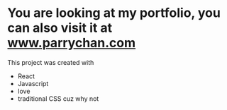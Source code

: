 # You are looking at my portfolio, you can also visit it at www.parrychan.com

This project was created with 
<br/>
<ul>
  <li>React</li>
  <li>Javascript</li>
  <li>love</li>
  <li>traditional CSS cuz why not </li>
</ul>
